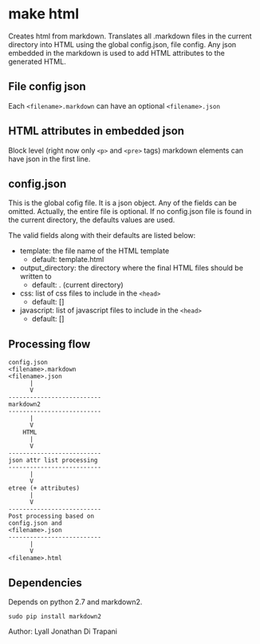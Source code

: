 make html
========================================================================

Creates html from markdown.  Translates all .markdown files in the current directory into HTML using the global config.json, file config.  Any json embedded in the markdown is used to add HTML attributes to the generated HTML.


File config json
----------------

Each `<filename>.markdown` can have an optional `<filename>.json`


HTML attributes in embedded json
--------------------------------

Block level (right now only `<p>` and `<pre>` tags) markdown elements can have json in the first line.


config.json
--------------

This is the global cofig file.  It is a json object.  Any of the fields can be omitted.  Actually, the entire file is optional.  If no config.json file is found in the current directory, the defaults values are used.

The valid fields along with their defaults are listed below:

- template: the file name of the HTML template
    - default:  template.html
- output\_directory: the directory where the final HTML files should be written to
    - default: . (current directory)
- css: list of css files to include in the `<head>`
    - default: []
- javascript:  list of javascript files to include in the `<head>`
    - default: []


Processing flow
---------------

    config.json
    <filename>.markdown
    <filename>.json
          |
          V
    --------------------------
    markdown2
    --------------------------
          |
          V
        HTML
          |
          V
    --------------------------
    json attr list processing
    --------------------------
          |
          V
    etree (+ attributes)
          |
          V
    --------------------------
    Post processing based on
    config.json and
    <filename>.json
    --------------------------
          |
          V
    <filename>.html


Dependencies
------------

Depends on python 2.7 and markdown2.

    sudo pip install markdown2






Author:  Lyall Jonathan Di Trapani
